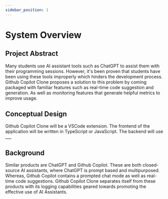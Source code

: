```yaml
---
sidebar_position: 1
---
```


# System Overview

## Project Abstract
Many students use AI assistant tools such as ChatGPT to assist them with their programming sessions. However, it's been proven that students have been using these tools improperly which hinders the development process. Github Copilot Clone proposes a solution to this problem by coming packaged with familiar features such as real-time code suggestion and generation. As well as monitoring features that generate helpful metrics to improve usage.

## Conceptual Design
Github Copilot Clone will be a VSCode extension. The frontend of the application will be written in TypeScript or JavaScript. The backend will use ___ 

## Background
Similar products are ChatGPT and Github Copilot. These are both closed-source AI assistants, where ChatGPT is prompt based and multipurposed. Whereas, Github Copilot contains a prompted chat mode as well as real-time code suggestions. Github Copilot Clone separates itself from these products with its logging capabilities geared towards promoting the effective use of AI Assistants.
